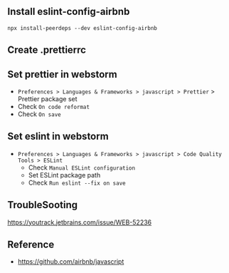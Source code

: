 ## Install eslint-config-airbnb

`npx install-peerdeps --dev eslint-config-airbnb`

## Create .prettierrc

## Set prettier in webstorm
- `Preferences > Languages & Frameworks > javascript > Prettier` > Prettier package set
- Check `On code reformat`
- Check `On save`

## Set eslint in webstorm
- `Preferences > Languages & Frameworks > javascript > Code Quality Tools > ESLint` 
  - Check `Manual ESLint configuration`
  - Set ESLint package path
  - Check `Run eslint --fix on save`

## TroubleSooting
https://youtrack.jetbrains.com/issue/WEB-52236

## Reference
- https://github.com/airbnb/javascript
